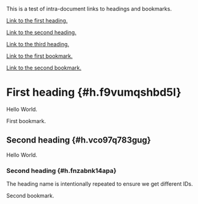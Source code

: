This is a test of intra-document links to headings and bookmarks.

[Link to the first heading.](#h.f9vumqshbd5l)

[Link to the second heading.](#h.vco97q783gug)

[Link to the third heading.](#h.fnzabnk14apa)

[Link to the first bookmark.](#id.qbdatvy5x87)

[Link to the second bookmark.](#id.gg8i29488moj)


# First heading {#h.f9vumqshbd5l}

Hello World.

<a id="id.qbdatvy5x87"></a>First bookmark.


## Second heading {#h.vco97q783gug}

Hello World.


### Second heading {#h.fnzabnk14apa}

The heading name is intentionally repeated to ensure we get different IDs.

<a id="id.gg8i29488moj"></a>Second bookmark.
